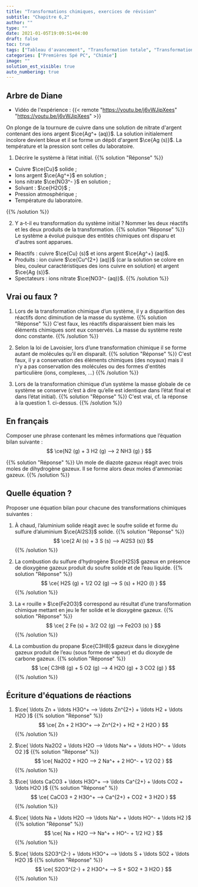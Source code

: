 ```yaml
---
title: "Transformations chimiques, exercices de révision"
subtitle: "Chapitre 6,2"
author: ""
type: ""
date: 2021-01-05T19:09:51+04:00
draft: false
toc: true
tags: ["Tableau d'avancement", "Transformation totale", "Transformation limitée", "Avancement"]
categories: ["Premières Spé PC", "Chimie"]
image: ""
solution_est_visible: true
auto_numbering: true
---
```


## Arbre de Diane 

- Vidéo de l'expérience : {{< remote "https://youtu.be/j6vWJipXees" "https://youtu.be/j6vWJipXees" >}}

On plonge de la tournure de cuivre dans une solution de nitrate d'argent contenant des ions argent $\ce{Ag^+ (aq)}$. La solution initialement incolore devient bleue et il se forme un dépôt d'argent $\ce{Ag (s)}$. La température et la pression sont celles du laboratoire.

1. Décrire le système à l’état initial.
{{% solution "Réponse" %}}
- Cuivre $\ce{Cu}$ solide ;
- Ions argent $\ce{Ag^+}$ en solution ;
- Ions nitrate $\ce{NO3^- }$ en solution ;
- Solvant : $\ce{H2O}$ ;
- Pression atmosphérique ;
- Température du laboratoire.


{{% /solution %}}

2. Y a-t-il eu transformation du système initial ? Nommer les deux réactifs et les deux produits de la transformation.
{{% solution "Réponse" %}}
Le système a évolué puisque des entités chimiques ont disparu et d'autres sont apparues.
- Réactifs : cuivre $\ce{Cu} (s)$ et ions argent $\ce{Ag^+} (aq)$.
- Produits : ion cuivre $\ce{Cu^{2+} (aq)}$ (car la solution se colore en bleu, couleur caractéristiques des ions cuivre en solution) et argent $\ce{Ag (s)}$.
- Spectateurs : ions nitrate $\ce{NO3^- (aq)}$.
{{% /solution %}}

## Vrai ou faux ?
1. Lors de la transformation chimique d’un système, il y a disparition des réactifs donc diminution de la masse du système.
{{% solution "Réponse" %}}
C'est faux, les réactifs disparaissent bien mais les éléments chimiques sont eux conservés. La masse du système reste donc constante.
{{% /solution %}}

2. Selon la loi de Lavoisier, lors d’une transformation chimique il se forme autant de molécules qu’il en disparaît.
{{% solution "Réponse" %}}
C'est faux, il y a conservation des éléments chimiques (des noyaux) mais il n'y a pas conservation des molécules ou des formes d'entités particulière (ions, complexes, ...)
{{% /solution %}}

3. Lors de la transformation chimique d’un système la masse globale de ce système se conserve (c’est à dire qu’elle est identique dans l’état final et dans l’état initial).
{{% solution "Réponse" %}}
C'est vrai, cf. la réponse à la question 1. ci-dessus.
{{% /solution %}}

## En français
Composer une phrase contenant les mêmes informations que l’équation bilan suivante&nbsp;:
$$	
\ce{N2 (g) + 3 H2 (g) --> 2 NH3 (g) }
$$

{{% solution "Réponse" %}}
Un mole de diazote gazeux réagit avec trois moles de dihydrogène gazeux. Il se forme alors deux moles d'ammoniac gazeux.
{{% /solution %}}

## Quelle équation ?

Proposer une équation bilan pour chacune des transformations chimiques suivantes :

1. À chaud, l’aluminium solide réagit avec le soufre solide et forme du sulfure d’aluminium $\ce{Al2S3}$ solide.
{{% solution "Réponse" %}}
$$
\ce{2 Al (s) + 3 S (s) --> Al2S3 (s)}
$$
{{% /solution %}}

2. La combustion du sulfure d’hydrogène $\ce{H2S}$ gazeux en présence de dioxygène gazeux produit du soufre solide et de l’eau liquide.
{{% solution "Réponse" %}}
$$
\ce{ H2S (g) + 1/2 O2 (g) --> S (s) + H2O (l) }
$$
{{% /solution %}}

3. La « rouille » $\ce{Fe2O3}$ correspond au résultat d’une transformation chimique mettant en jeu le fer solide et le dioxygène gazeux.
{{% solution "Réponse" %}}
$$
\ce{ 2 Fe (s) + 3/2 O2 (g) --> Fe2O3 (s) }
$$
{{% /solution %}}

4. La combustion du propane $\ce{C3H8}$ gazeux dans le dioxygène gazeux produit de l’eau (sous forme de vapeur) et du dioxyde de carbone gazeux.
{{% solution "Réponse" %}}
$$
\ce{ C3H8 (g) + 5 O2 (g) --> 4 H2O (g) + 3 CO2 (g)  }
$$
{{% /solution %}}

## Écriture d'équations de réactions

1. $\ce{ \ldots Zn + \ldots H3O^+ --> \ldots Zn^{2+} + \ldots H2 + \ldots H2O }$
{{% solution "Réponse" %}}
$$
\ce{
 Zn + 2 H3O^+ -->  Zn^{2+} +  H2 + 2 H2O 
}
$$
{{% /solution %}}

2. $\ce{ \ldots Na2O2 + \ldots H2O --> \ldots Na^+ + \ldots HO^- + \ldots O2 }$
{{% solution "Réponse" %}}
$$
\ce{ 
    Na2O2 + H2O --> 2 Na^+ + 2 HO^- + 1/2 O2 
}
$$
{{% /solution %}}

3. $\ce{ \ldots CaCO3 + \ldots H3O^+ --> \ldots Ca^{2+} + \ldots CO2 + \ldots H2O }$
{{% solution "Réponse" %}}
$$
\ce{ 
    CaCO3 + 2 H3O^+ -->  Ca^{2+} +  CO2 + 3 H2O 
    }
$$
{{% /solution %}}

4. $\ce{ \ldots Na + \ldots H2O --> \ldots Na^+ + \ldots HO^- + \ldots H2 }$
{{% solution "Réponse" %}}
$$
\ce{ 
    Na + H2O --> Na^+ + HO^- + 1/2 H2 
    }
$$
{{% /solution %}}

5. $\ce{ \ldots S2O3^{2-} + \ldots H3O^+ --> \ldots S + \ldots SO2 + \ldots H2O }$
{{% solution "Réponse" %}}
$$
\ce{ 
    S2O3^{2-} + 2 H3O^+ --> S + SO2 + 3 H2O 
    }
$$
{{% /solution %}}

